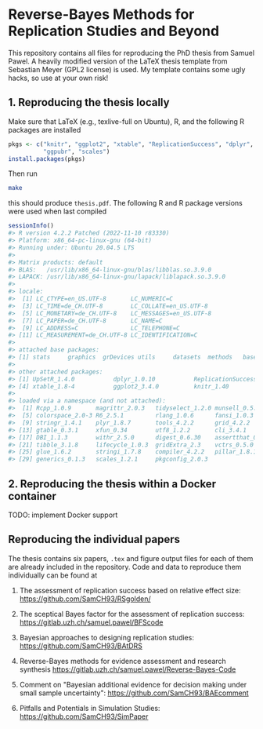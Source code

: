 # Reverse-Bayes Methods for Replication Studies and Beyond

This repository contains all files for reproducing the PhD thesis from Samuel
Pawel. A heavily modified version of the LaTeX thesis template from Sebastian
Meyer (GPL2 license) is used. My template contains some ugly hacks, so use at
your own risk!


## 1. Reproducing the thesis locally
Make sure that LaTeX (e.g., texlive-full on Ubuntu), R, and the following R
packages are installed

```r
pkgs <- c("knitr", "ggplot2", "xtable", "ReplicationSuccess", "dplyr", "UpSetR",
          "ggpubr", "scales")
install.packages(pkgs)
```

Then run

```sh
make
```

this should produce `thesis.pdf`. The following R and R package versions were
used when last compiled

```r
sessionInfo()
#> R version 4.2.2 Patched (2022-11-10 r83330)
#> Platform: x86_64-pc-linux-gnu (64-bit)
#> Running under: Ubuntu 20.04.5 LTS
#> 
#> Matrix products: default
#> BLAS:   /usr/lib/x86_64-linux-gnu/blas/libblas.so.3.9.0
#> LAPACK: /usr/lib/x86_64-linux-gnu/lapack/liblapack.so.3.9.0
#> 
#> locale:
#>  [1] LC_CTYPE=en_US.UTF-8       LC_NUMERIC=C              
#>  [3] LC_TIME=de_CH.UTF-8        LC_COLLATE=en_US.UTF-8    
#>  [5] LC_MONETARY=de_CH.UTF-8    LC_MESSAGES=en_US.UTF-8   
#>  [7] LC_PAPER=de_CH.UTF-8       LC_NAME=C                 
#>  [9] LC_ADDRESS=C               LC_TELEPHONE=C            
#> [11] LC_MEASUREMENT=de_CH.UTF-8 LC_IDENTIFICATION=C       
#> 
#> attached base packages:
#> [1] stats     graphics  grDevices utils     datasets  methods   base     
#> 
#> other attached packages:
#> [1] UpSetR_1.4.0           dplyr_1.0.10           ReplicationSuccess_1.2
#> [4] xtable_1.8-4           ggplot2_3.4.0          knitr_1.40            
#> 
#> loaded via a namespace (and not attached):
#>  [1] Rcpp_1.0.9       magrittr_2.0.3   tidyselect_1.2.0 munsell_0.5.0   
#>  [5] colorspace_2.0-3 R6_2.5.1         rlang_1.0.6      fansi_1.0.3     
#>  [9] stringr_1.4.1    plyr_1.8.7       tools_4.2.2      grid_4.2.2      
#> [13] gtable_0.3.1     xfun_0.34        utf8_1.2.2       cli_3.4.1       
#> [17] DBI_1.1.3        withr_2.5.0      digest_0.6.30    assertthat_0.2.1
#> [21] tibble_3.1.8     lifecycle_1.0.3  gridExtra_2.3    vctrs_0.5.0     
#> [25] glue_1.6.2       stringi_1.7.8    compiler_4.2.2   pillar_1.8.1    
#> [29] generics_0.1.3   scales_1.2.1     pkgconfig_2.0.3 
```


## 2. Reproducing the thesis within a Docker container

TODO: implement Docker support


## Reproducing the individual papers
The thesis contains six papers, `.tex` and figure output files for each of them
are already included in the repository. Code and data to reproduce them
individually can be found at

1) The assessment of replication success based on relative effect size:
<https://github.com/SamCH93/RSgolden/>

2) The sceptical Bayes factor for the assessment of replication success:
<https://gitlab.uzh.ch/samuel.pawel/BFScode>

3) Bayesian approaches to designing replication studies: 
<https://github.com/SamCH93/BAtDRS> 

4) Reverse-Bayes methods for evidence assessment and research synthesis
<https://gitlab.uzh.ch/samuel.pawel/Reverse-Bayes-Code>

5) Comment on "Bayesian additional evidence for decision making under small
sample uncertainty": <https://github.com/SamCH93/BAEcomment>

6) Pitfalls and Potentials in Simulation Studies:
<https://github.com/SamCH93/SimPaper>
